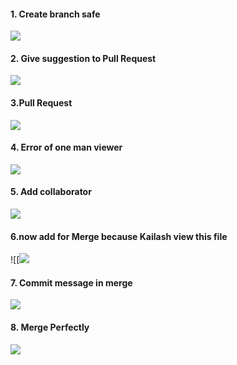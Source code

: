 
#### 1. Create branch safe

![](https://i.imgur.com/ItZ6Cz8.png)

#### 2. Give suggestion to Pull Request

![](https://i.imgur.com/awKCyBi.png)

#### 3.Pull Request

![](https://i.imgur.com/d4i1O8V.png)

#### 4. Error of one man viewer

![](https://i.imgur.com/2Xh7aMg.png)

#### 5. Add collaborator

![](https://i.imgur.com/c17AdQL.png)

#### 6.now add for Merge because Kailash view this file 

![[![](https://i.imgur.com/xQjlIpo.png)

#### 7. Commit message in merge 
![](https://i.imgur.com/UOKIEwJ.png)

#### 8. Merge Perfectly

![](https://i.imgur.com/YBP9REY.png)




